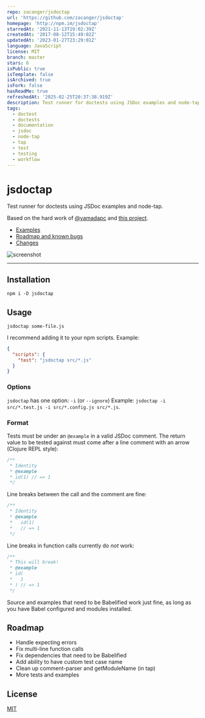```yaml
---
repo: zacanger/jsdoctap
url: 'https://github.com/zacanger/jsdoctap'
homepage: 'http://npm.im/jsdoctap'
starredAt: '2021-11-13T19:02:39Z'
createdAt: '2017-08-12T15:49:02Z'
updatedAt: '2023-01-27T23:29:01Z'
language: JavaScript
license: MIT
branch: master
stars: 6
isPublic: true
isTemplate: false
isArchived: true
isFork: false
hasReadMe: true
refreshedAt: '2025-02-25T20:37:38.919Z'
description: Test runner for doctests using JSDoc examples and node-tap.
tags:
  - doctest
  - doctests
  - documentation
  - jsdoc
  - node-tap
  - tap
  - test
  - testing
  - workflow
---
```


# jsdoctap

Test runner for doctests using JSDoc examples and node-tap.

Based on the hard work of [@yamadapc](https://github.com/yamadapc) and [this
project](https://github.com/yamadapc/jsdoctest).

* [Examples](./examples)
* [Roadmap and known bugs](#roadmap)
* [Changes](./CHANGELOG.md)

![screenshot](/screenshot.gif?raw=true)

--------

## Installation

`npm i -D jsdoctap`

## Usage

`jsdoctap some-file.js`

I recommend adding it to your npm scripts. Example:

```json
{
  "scripts": {
    "test": "jsdoctap src/*.js"
  }
}
```

### Options

`jsdoctap` has one option: `-i` (or `--ignore`)
Example: `jsdoctap -i src/*.test.js -i src/*.config.js src/*.js`.

### Format

Tests must be under an `@example` in a valid JSDoc comment.
The return value to be tested against must come after a line comment with an
arrow (Clojure REPL style):

```javascript
/**
 * Identity
 * @example
 * id(1) // => 1
 */
```

Line breaks between the call and the comment are fine:

```javascript
/**
 * Identity
 * @example
 *   id(1)
 *   // => 1
 */
```

Line breaks in function calls currently do _not_ work:

```javascript
/**
 * This will break!
 * @example
 * id(
 *   1
 * ) // => 1
 */
```

Source and examples that need to be Babelified work just fine, as long as you
have Babel configured and modules installed.

## Roadmap

* Handle expecting errors
* Fix multi-line function calls
* Fix dependencies that need to be Babelified
* Add ability to have custom test case name
* Clean up comment-parser and getModuleName (in tap)
* More tests and examples

## License

[MIT](./LICENSE.md)
